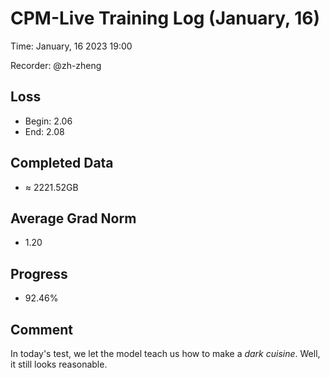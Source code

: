 
# CPM-Live Training Log (January, 16)

Time: January, 16 2023 19:00

Recorder: @zh-zheng

## Loss
- Begin: 2.06
- End: 2.08
	
## Completed Data
- $\approx$ 2221.52GB

## Average Grad Norm
- 1.20

## Progress
- 92.46%

## Comment

In today's test, we let the model teach us how to make a *dark cuisine*. Well, it still looks reasonable.
